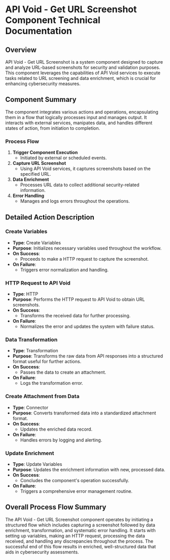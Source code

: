 # API Void - Get URL Screenshot Component Technical Documentation

## Overview
API Void - Get URL Screenshot is a system component designed to capture and analyze URL-based screenshots for security and validation purposes. This component leverages the capabilities of API Void services to execute tasks related to URL screening and data enrichment, which is crucial for enhancing cybersecurity measures.

## Component Summary
The component integrates various actions and operations, encapsulating them in a flow that logically processes input and manages output. It interacts with external services, manipates data, and handles different states of action, from initiation to completion.

### Process Flow
1. **Trigger Component Execution**
   - Initiated by external or scheduled events.
2. **Capture URL Screenshot**
   - Using API Void services, it captures screenshots based on the specified URL.
3. **Data Enrichment**
   - Processes URL data to collect additional security-related information.
4. **Error Handling**
   - Manages and logs errors throughout the operations.

## Detailed Action Description

### Create Variables
- **Type**: Create Variables
- **Purpose**: Initializes necessary variables used throughout the workflow.
- **On Success**:
  - Proceeds to make a HTTP request to capture the screenshot.
- **On Failure**:
  - Triggers error normalization and handling.

### HTTP Request to API Void
- **Type**: HTTP
- **Purpose**: Performs the HTTP request to API Void to obtain URL screenshots.
- **On Success**:
  - Transforms the received data for further processing.
- **On Failure**:
  - Normalizes the error and updates the system with failure status.

### Data Transformation
- **Type**: Transformation
- **Purpose**: Transforms the raw data from API responses into a structured format useful for further actions.
- **On Success**:
  - Passes the data to create an attachment.
- **On Failure**:
  - Logs the transformation error.

### Create Attachment from Data
- **Type**: Connector
- **Purpose**: Converts transformed data into a standardized attachment format.
- **On Success**:
  - Updates the enriched data record.
- **On Failure**:
  - Handles errors by logging and alerting.

### Update Enrichment
- **Type**: Update Variables
- **Purpose**: Updates the enrichment information with new, processed data.
- **On Success**:
  - Concludes the component's operation successfully.
- **On Failure**:
  - Triggers a comprehensive error management routine.

## Overall Process Flow Summary
The API Void - Get URL Screenshot component operates by initiating a structured flow which includes capturing a screenshot followed by data enrichment, transformation, and systematic error handling. It starts with setting up variables, making an HTTP request, processing the data received, and handling any discrepancies throughout the process. The successful end of this flow results in enriched, well-structured data that aids in cybersecurity assessments.

